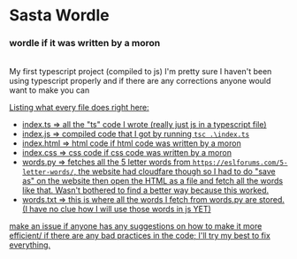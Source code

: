 # Sasta Wordle
### wordle if it was written by a moron
<br>
My first typescript project (compiled to js) 
I'm pretty sure I haven't been using typescript properly and if there are any corrections anyone would want to make you can <a href="https://aryansharma.tech"hit me up. </a>

Listing what every file does right here:
- index.ts => all the "ts" code I wrote (really just js in a typescript file) 
- index.js => compiled code that I got by running ``tsc .\index.ts``
- index.html => html code if html code was written by a moron
- index.css => css code if css code was written by a moron
- words.py => fetches all the 5 letter words from `https://eslforums.com/5-letter-words/`, the website had cloudfare though so I had to do "save as" on the website then open the HTML as a file and fetch all the words like that. Wasn't bothered to find a better way because this worked.
- words.txt => this is where all the words I fetch from words.py are stored. (I have no clue how I will use those words in js YET)

make an issue if anyone has any suggestions on how to make it more efficient/ if there are any bad practices in the code; I'll try my best to fix everything.
